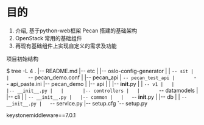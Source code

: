 # 目的

1. 介绍, 基于python-web框架 Pecan 搭建的基础架构
2. OpenStack 常用的基础组件
3. 再现有基础组件上实现自定义的需求及功能



项目初始结构

$ tree -L 4
.
|-- README.md
|-- etc
|   |-- oslo-config-generator
|   |   `-- sit
|   |       `-- pecan_demo.conf
|   |-- pecan_api
|   `-- pecan_test_api
|       `-- api_paste.ini
|-- pecan_demo
|   |-- api
|   |   |-- __init__.py
|   |   `-- v1
|   |       |-- __init__.py
|   |       |-- controllers
|   |       `-- datamodels
|   |-- cli
|   |   `-- __init__.py
|   |-- common
|   |   `-- __init__.py
|   |-- db
|   |   `-- __init__.py
|   `-- service.py
|-- setup.cfg
`-- setup.py




keystonemiddleware==7.0.1
